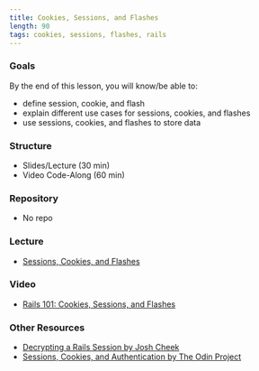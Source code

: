 ```yaml
---
title: Cookies, Sessions, and Flashes
length: 90
tags: cookies, sessions, flashes, rails
---
```


### Goals

By the end of this lesson, you will know/be able to:

* define session, cookie, and flash
* explain different use cases for sessions, cookies, and flashes
* use sessions, cookies, and flashes to store data

### Structure

* Slides/Lecture (30 min)
* Video Code-Along (60 min)

### Repository

* No repo

### Lecture

* [Sessions, Cookies, and Flashes](https://www.dropbox.com/s/p4fygesz1ifsmy2/sessions_cookies_flashes.key?dl=0)

### Video

* [Rails 101: Cookies, Sessions, and Flashes](https://vimeo.com/130058574)

### Other Resources

* [Decrypting a Rails Session by Josh Cheek](https://gist.github.com/JoshCheek/7b1c1eb231dfa83098be)
* [Sessions, Cookies, and Authentication by The Odin Project](http://www.theodinproject.com/ruby-on-rails/sessions-cookies-and-authentication)
